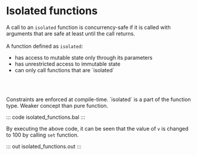 # Isolated functions

A call to an `isolated` function is concurrency-safe if it is called with arguments
that are safe at least until the call returns. <br></br>
A function defined as `isolated`:
<ul>
<li>has access to mutable state only through its parameters</li>
<li>has unrestricted access to immutable state</li>
<li>can only call functions that are `isolated`</li>
</ul>
<br></br>
<p>Constraints are enforced at compile-time. `isolated` is a part of the function type.
Weaker concept than pure function.</p>

::: code isolated_functions.bal :::

By executing the above code, it can be seen that the value of `v` is changed to 100 by calling `set` function.

::: out isolated_functions.out :::